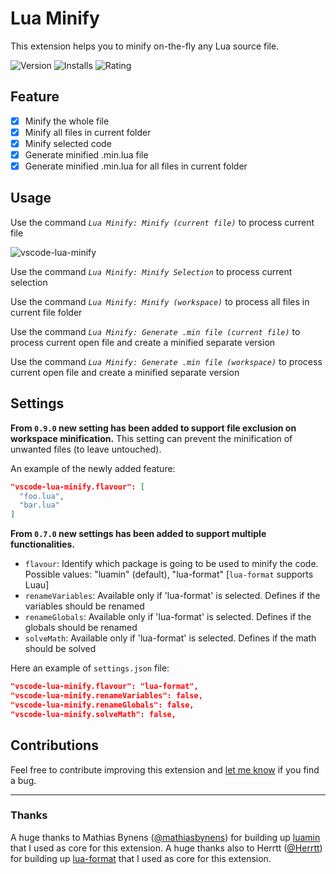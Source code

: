 # Lua Minify

This extension helps you to minify on-the-fly any Lua source file.

![Version](https://img.shields.io/visual-studio-marketplace/v/informagico.vscode-lua-minify.svg)
![Installs](https://img.shields.io/visual-studio-marketplace/i/informagico.vscode-lua-minify.svg)
![Rating](https://img.shields.io/visual-studio-marketplace/r/informagico.vscode-lua-minify.svg)

## Feature

- [x] Minify the whole file
- [x] Minify all files in current folder
- [x] Minify selected code
- [x] Generate minified .min.lua file
- [x] Generate minified .min.lua for all files in current folder

## Usage

Use the command *`Lua Minify: Minify (current file)`* to process current file

![vscode-lua-minify](https://github.com/informagico/vscode-lua-minify/blob/master/images/vscode-lua-minify.gif?raw=true)

Use the command *`Lua Minify: Minify Selection`* to process current selection

Use the command *`Lua Minify: Minify (workspace)`* to process all files in current file folder

Use the command *`Lua Minify: Generate .min file (current file)`* to process current open file and create a minified separate version

Use the command *`Lua Minify: Generate .min file (workspace)`* to process current open file and create a minified separate version

## Settings

**From `0.9.0` new setting has been added to support file exclusion on workspace minification.**
This setting can prevent the minification of unwanted files (to leave untouched).

An example of the newly added feature:

```json
"vscode-lua-minify.flavour": [
  "foo.lua",
  "bar.lua"
]
```

**From `0.7.0` new settings has been added to support multiple functionalities.**

- `flavour`: Identify which package is going to be used to minify the code. Possible values: "luamin" (default), "lua-format" [`lua-format` supports Luau]
- `renameVariables`: Available only if 'lua-format' is selected. Defines if the variables should be renamed
- `renameGlobals`: Available only if 'lua-format' is selected. Defines if the globals should be renamed
- `solveMath`: Available only if 'lua-format' is selected. Defines if the math should be solved

Here an example of `settings.json` file:

```json
"vscode-lua-minify.flavour": "lua-format",
"vscode-lua-minify.renameVariables": false,
"vscode-lua-minify.renameGlobals": false,
"vscode-lua-minify.solveMath": false,
```

## Contributions

Feel free to contribute improving this extension and [let me know](https://github.com/informagico/vscode-lua-minify/issues) if you find a bug.

---

### Thanks

A huge thanks to Mathias Bynens ([@mathiasbynens](https://github.com/mathiasbynens)) for building up [luamin](https://github.com/mathiasbynens/luamin) that I used as core for this extension.
A huge thanks also to Herrtt ([@Herrtt](https://github.com/Herrtt)) for building up [lua-format](https://github.com/Herrtt/luamin.js) that I used as core for this extension.
